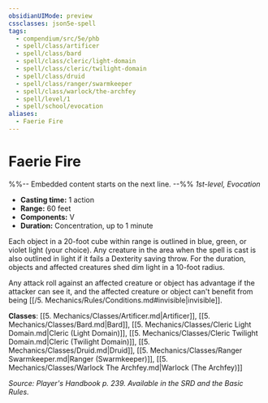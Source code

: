 ```yaml
---
obsidianUIMode: preview
cssclasses: json5e-spell
tags:
  - compendium/src/5e/phb
  - spell/class/artificer
  - spell/class/bard
  - spell/class/cleric/light-domain
  - spell/class/cleric/twilight-domain
  - spell/class/druid
  - spell/class/ranger/swarmkeeper
  - spell/class/warlock/the-archfey
  - spell/level/1
  - spell/school/evocation
aliases:
  - Faerie Fire
---
```

# Faerie Fire
%%-- Embedded content starts on the next line. --%%
*1st-level, Evocation*  

- **Casting time:** 1 action
- **Range:** 60 feet
- **Components:** V
- **Duration:** Concentration, up to 1 minute

Each object in a 20-foot cube within range is outlined in blue, green, or violet light (your choice). Any creature in the area when the spell is cast is also outlined in light if it fails a Dexterity saving throw. For the duration, objects and affected creatures shed dim light in a 10-foot radius.

Any attack roll against an affected creature or object has advantage if the attacker can see it, and the affected creature or object can't benefit from being [[/5. Mechanics/Rules/Conditions.md#invisible\|invisible]].

**Classes**: [[5. Mechanics/Classes/Artificer.md\|Artificer]], [[5. Mechanics/Classes/Bard.md\|Bard]], [[5. Mechanics/Classes/Cleric Light Domain.md\|Cleric (Light Domain)]], [[5. Mechanics/Classes/Cleric Twilight Domain.md\|Cleric (Twilight Domain)]], [[5. Mechanics/Classes/Druid.md\|Druid]], [[5. Mechanics/Classes/Ranger Swarmkeeper.md\|Ranger (Swarmkeeper)]], [[5. Mechanics/Classes/Warlock The Archfey.md\|Warlock (The Archfey)]]

*Source: Player's Handbook p. 239. Available in the SRD and the Basic Rules.*
